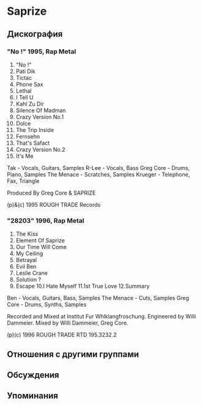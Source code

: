 # Saprize



## Дискография

### "No !" 1995, Rap Metal

1. "No !"
2. Pati Dik
3. Tictac
4. Phone Sax
5. Lethal
6. I Tell U
7. Kahl Zu Dir
8. Silence Of Madman
9. Crazy Version No.1
10. Dolce
11. The Trip Inside
12. Fernsehn
13. That's Safact
14. Crazy Version No.2
15. It's Me

 Tak - Vocals, Guitars, Samples
 R-Lee - Vocals, Bass
 Greg Core - Drums, Piano, Samples
 The Menace - Scratches, Samples
 Krueger - Telephone, Fax, Triangle

Produced By Greg Core & SAPRIZE

(p)&(c) 1995 ROUGH TRADE Records

### "28203" 1996, Rap Metal

1. The Kiss
2. Element Of Saprize
3. Our Time Will Come
4. My Ceiling
5. Betrayal
6. Evil Ben
7. Leslie Crane
8. Solution ?
9. Escape
10.I Hate Myself
11.1st True Love
12.Summary

Ben - Vocals, Guitars, Bass, Samples
The Menace - Cuts, Samples
Greg Core - Drums, Synths, Samples

Recorded and Mixed at Institut Fur Whlklangfroschung.
Engineered by Willi Dammeier.
Mixed by Willi Dammeier, Greg Core.

(p)(c) 1996 ROUGH TRADE  RTD 195.3232.2


## Отношения с другими группами


## Обсуждения


## Упоминания

